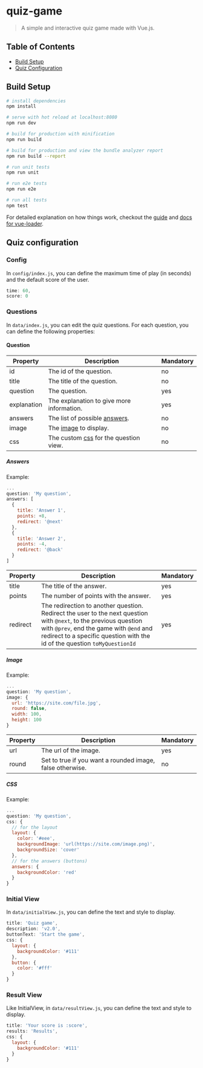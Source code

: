 # quiz-game

> A simple and interactive quiz game made with Vue.js.

## Table of Contents

- [Build Setup](#build-setup)
- [Quiz Configuration](#quiz-configuration)

## Build Setup

``` bash
# install dependencies
npm install

# serve with hot reload at localhost:8080
npm run dev

# build for production with minification
npm run build

# build for production and view the bundle analyzer report
npm run build --report

# run unit tests
npm run unit

# run e2e tests
npm run e2e

# run all tests
npm test
```

For detailed explanation on how things work, checkout the [guide](http://vuejs-templates.github.io/webpack/) and [docs for vue-loader](http://vuejs.github.io/vue-loader).

## Quiz configuration

### Config

In `config/index.js`, you can define the maximum time of play (in seconds) and the default score of the user.
```js
time: 60,
score: 0
```

### Questions

In `data/index.js`, you can edit the quiz questions.
For each question, you can define the following properties:

#### Question
|  Property | Description | Mandatory  |
|---|---|---|
|  id | The id of the question. | no  |
|  title |  The title of the question. | no  |
|  question |  The question. | yes  |
|  explanation | The explanation to give more information.  | yes  |
|  answers | The list of possible [answers](#answers).  |  no |
|  image | The [image](#image) to display.  | no  |
|  css |  The custom [css](#CSS) for the question view. | no  |

##### Answers

Example:
```js
...
question: 'My question',
answers: [
  {
    title: 'Answer 1',
    points: +8,
    redirect: '@next'
  },
  {
    title: 'Answer 2',
    points: -4,
    redirect: '@back'
  }
]
```

|  Property | Description | Mandatory  |
|---|---|---|
|  title | The title of the answer. | yes  |
|  points |  The number of points with the answer. | yes  |
|  redirect |  The redirection to another question. Redirect the user to the next question with `@next`, to the previous question with `@prev`, end the game with `@end` and redirect to a specific question with the id of the question `toMyQuestionId` | yes  |

##### Image

Example:
```js
...
question: 'My question',
image: {
  url: 'https://site.com/file.jpg',
  round: false,
  width: 100,
  height: 100
}
```

|  Property | Description | Mandatory  |
|---|---|---|
|  url | The url of the image. | yes  |
|  round |  Set to true if you want a rounded image, false otherwise. | no  |

##### CSS

Example:
```js
...
question: 'My question',
css: {
  // for the layout
  layout: {
    color: '#eee',
    backgroundImage: 'url(https://site.com/image.png)',
    backgroundSize: 'cover'
  },
  // for the answers (buttons)
  answers: {
    backgroundColor: 'red'
  }
}
```

### Initial View

In `data/initialView.js`, you can define the text and style to display.

```js
title: 'Quiz game',
description: 'v2.0',
buttonText: 'Start the game',
css: {
  layout: {
    backgroundColor: '#111'
  },
  button: {
    color: '#fff'
  }
}
```

### Result View

Like InitialView, in `data/resultView.js`, you can define the text and style to display.

```js
title: 'Your score is :score',
results: 'Results',
css: {
  layout: {
    backgroundColor: '#111'
  }
}
```
